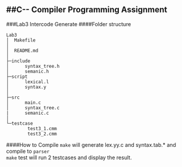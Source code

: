 ##C-- Compiler Programming Assignment
--------------------------------------------------------------
###Lab3 Intercode Generate
####Folder structure

    Lab3
    │  Makefile
    │  
    │  README.md
    │  
    ├─include
    │      syntax_tree.h
    │      semanic.h
    ├─script
    │      lexical.l
    │      syntax.y
    │      
    ├─src
    │      main.c
    │      syntax_tree.c
    |      semanic.c
    │      
    └─testcase
            test3_1.cmm
            test3_2.cmm
####How to Compile
`make` will generate lex.yy.c and syntax.tab.* and compile to `parser`  
`make` test will run 2 testcases and display the result.
